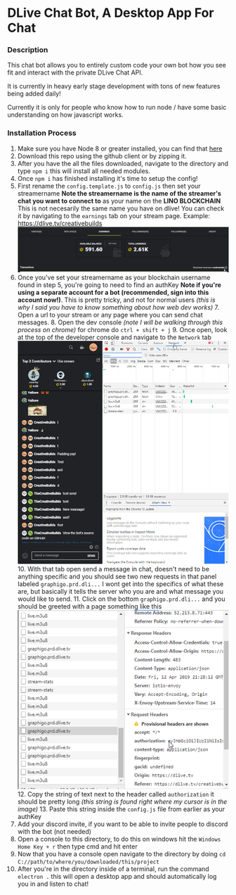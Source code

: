 

# DLive Chat Bot, A Desktop App For Chat

### Description

This chat bot allows you to entirely custom code your own bot how you see fit and interact with the private DLive Chat API.

It is currently in heavy early stage development with tons of new features being added daily!

Currently it is only for people who know how to run node / have some basic understanding on how javascript works.

### Installation Process

 1. Make sure you have Node 8 or greater installed, you can find that [here](https://nodejs.org/en/download/)
 2. Download this repo using the github client or by zipping it.
 3. After you have the all the files downloaded, navigate to the directory and type `npm i` this will install all needed modules.
 4. Once `npm i` has finished installing it's time to setup the config!
 5. First rename the `config.template.js` to `config.js` then set your streamername **Note the streamername is the name of the streamer's chat you want to connect to** as your name on the **LINO BLOCKCHAIN** This is not necesarily the same name you have on dlive! You can check it by navigating to the `earnings` tab on your stream page. Example: https://dlive.tv/creativebuilds ![Blockchain username found in bottom right](./readmefiles/blockchainusername.png)
 6. Once you've set your streamername as your blockchain username found in step 5, you're going to need to find an authKey  **Note if you're using a separate account for a bot (recommended, sign into this account now!)**. This is pretty tricky, and not for normal users *(this is why I said you have to know something about how web dev works)* 
	 7. Open a url to your stream or any page where you can send chat messages.
	 8.  Open the dev console *(note I will be walking through this process on chrome)* for chrome do `ctrl + shift + j`
	 9. Once open, look at the top of the developer console and navigate to the `Network` tab ![Dev console](./readmefiles/networktab.png)
	 10. With that tab open send a message in chat, doesn't need to be anything specific and you should see two new requests in that panel labeled `graphigo.prd.dli...` I wont get into the specifics of what these are, but basically it tells the server who you are and what message you would like to send.
	 11. Click on the bottom `graphigo.prd.dli...` and you should be greeted with a page something like this ![Graph Response](./readmefiles/graph.png)
	 12. Copy the string of text next to the header called `authorization` it should be pretty long *(this string is found right where my cursor is in the image)*
	 13. Paste this string inside the `config.js` file from earlier as your authKey 
 7. Add your discord invite, if you want to be able to invite people to discord with the bot (not needed)
 8. Open a console to this directory, to do this on windows hit the `Windows Home Key + r` then type cmd and hit enter
 9. Now that you have a console open navigate to the directory by doing `cd C://path/to/where/you/downloaded/this/project` 
 10. After you're in the directory inside of a terminal, run the command `electron .` this will open a desktop app and should automatically log you in and listen to chat! 
